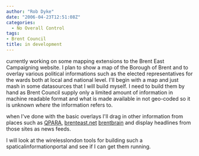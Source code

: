 ```yaml
---
author: "Rob Dyke"
date: "2006-04-23T12:51:08Z"
categories:
  - No Overall Control
tags:
- Brent Council
title: in development
---
```

currently working on some mapping extensions to the Brent East Campaigning website. I plan to show a map of the Borough of Brent and to overlay various political informations such as the elected representatives for the wards both at local and national level. I'll begin with a map and just mash in some datasources that I will build myself. I need to build them by hand as Brent Council supply only a limited amount of information in machine readable format and what is made available in not geo-coded so it is unknown _where_ the information refers to.

<a></a>

when I've done with the basic overlays I'll drag in other information from places such as [QPARA](http://www.qpara.org), [brenteast.net](http://www.brenteast.net) [brentbrain](http://www.brentbrain.org.uk/) and display headlines from those sites as news feeds.

I will look at the wirelesslondon tools for building such a spaticalinformationportal and see if I can get them running.

